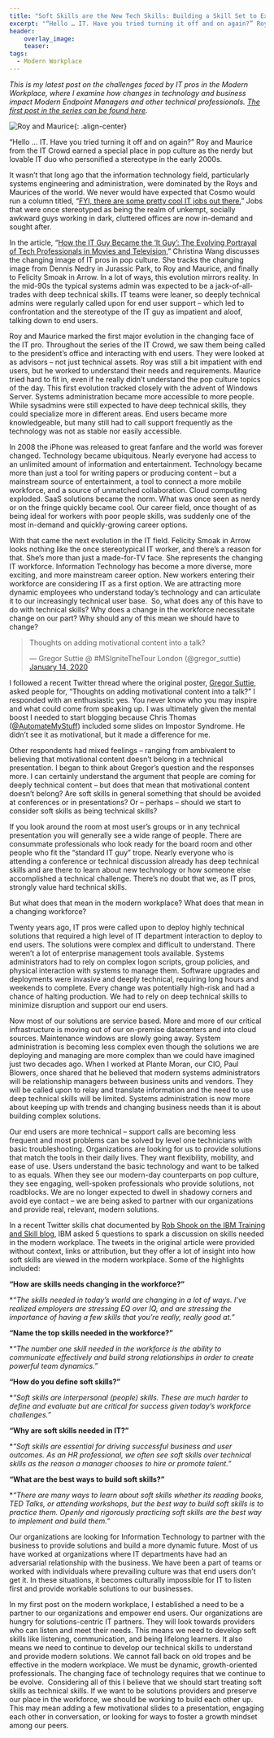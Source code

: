 ```yaml
---
title: "Soft Skills are the New Tech Skills: Building a Skill Set to Excel in the Modern Workplace"
excerpt: "“Hello … IT. Have you tried turning it off and on again?” Roy and Maurice from the IT Crowd earned a special place in pop culture as the nerdy but lovable IT duo who personified a stereotype in the early 2000s."
header:
    overlay_image:
    teaser:
tags:
  - Modern Workplace
---
```


_This is my latest post on the challenges faced by IT pros in the Modern Workplace, where I examine how changes in technology and business impact Modern Endpoint Managers and other technical professionals. [The first post in the series can be found here](https://www.modernendpoint.com/managed/its-not-you-its-me-examining-our-role-in-transforming-endpoint-management)._

![Roy and Maurice](https://managedblog.github.io/managed/assets/images/legacy/royandmaurice.jpg){: .align-center}

“Hello … IT. Have you tried turning it off and on again?” Roy and Maurice from the IT Crowd earned a special place in pop culture as the nerdy but lovable IT duo who personified a stereotype in the early 2000s.

It wasn’t that long ago that the information technology field, particularly systems engineering and administration, were dominated by the Roys and Maurices of the world. We never would have expected that Cosmo would run a column titled, “[FYI, there are some pretty cool IT jobs out there.](https://www.cosmopolitan.com/uk/worklife/careers/a34224/what-it-jobs-are-there/)” Jobs that were once stereotyped as being the realm of unkempt, socially awkward guys working in dark, cluttered offices are now in-demand and sought after.

In the article, “[How the IT Guy Became the ‘It Guy’: The Evolving Portrayal of Tech Professionals in Movies and Television](https://www.thebalancecareers.com/top-information-technology-it-soft-skills-2063781),” Christina Wang discusses the changing image of IT pros in pop culture. She tracks the changing image from Dennis Nedry in Jurassic Park, to Roy and Maurice, and finally to Felicity Smoak in Arrow. In a lot of ways, this evolution mirrors reality. In the mid-90s the typical systems admin was expected to be a jack-of-all-trades with deep technical skills. IT teams were leaner, so deeply technical admins were regularly called upon for end user support – which led to confrontation and the stereotype of the IT guy as impatient and aloof, talking down to end users.

Roy and Maurice marked the first major evolution in the changing face of the IT pro. Throughout the series of the IT Crowd, we saw them being called to the president’s office and interacting with end users. They were looked at as advisors – not just technical assets. Roy was still a bit impatient with end users, but he worked to understand their needs and requirements. Maurice tried hard to fit in, even if he really didn’t understand the pop culture topics of the day. This first evolution tracked closely with the advent of Windows Server. Systems administration became more accessible to more people. While sysadmins were still expected to have deep technical skills, they could specialize more in different areas. End users became more knowledgeable, but many still had to call support frequently as the technology was not as stable nor easily accessible.

In 2008 the iPhone was released to great fanfare and the world was forever changed. Technology became ubiquitous. Nearly everyone had access to an unlimited amount of information and entertainment. Technology became more than just a tool for writing papers or producing content – but a mainstream source of entertainment, a tool to connect a more mobile workforce, and a source of unmatched collaboration. Cloud computing exploded. SaaS solutions became the norm. What was once seen as nerdy or on the fringe quickly became cool. Our career field, once thought of as being ideal for workers with poor people skills, was suddenly one of the most in-demand and quickly-growing career options.

With that came the next evolution in the IT field. Felicity Smoak in Arrow looks nothing like the once stereotypical IT worker, and there’s a reason for that. She’s more than just a made-for-TV face. She represents the changing IT workforce. Information Technology has become a more diverse, more exciting, and more mainstream career option. New workers entering their workforce are considering IT as a first option. We are attracting more dynamic employees who understand today’s technology and can articulate it to our increasingly technical user base.
​
So, what does any of this have to do with technical skills? Why does a change in the workforce necessitate change on our part? Why should any of this mean we should have to change?
​
<div class="center">
<blockquote class="twitter-tweet">
<p lang="en" dir="ltr">Thoughts on adding motivational content into a talk?</p>— Gregor Suttie @ #MSIgniteTheTour London (@gregor_suttie) <a href="https://twitter.com/gregor_suttie/status/1217204952818421761?ref_src=twsrc%5Etfw">January 14, 2020</a>
</blockquote><script async="" src="https://platform.twitter.com/widgets.js" charset="utf-8"></script>
</div>

I followed a recent Twitter thread where the original poster, [Gregor Suttie](https://twitter.com/gregor_suttie), asked people for, “Thoughts on adding motivational content into a talk?” I responded with an enthusiastic yes. You never know who you may inspire and what could come from speaking up. I was ultimately given the mental boost I needed to start blogging because Chris Thomas ([@AutomateMyStuff](https://twitter.com/AutomateMyStuff)) included some slides on Impostor Syndrome. He didn’t see it as motivational, but it made a difference for me.

Other respondents had mixed feelings – ranging from ambivalent to believing that motivational content doesn’t belong in a technical presentation. I began to think about Gregor’s question and the responses more. I can certainly understand the argument that people are coming for deeply technical content – but does that mean that motivational content doesn’t belong? Are soft skills in general something that should be avoided at conferences or in presentations? Or – perhaps – should we start to consider soft skills as being technical skills?

If you look around the room at most user’s groups or in any technical presentation you will generally see a wide range of people. There are consummate professionals who look ready for the board room and other people who fit the “standard IT guy” trope. Nearly everyone who is attending a conference or technical discussion already has deep technical skills and are there to learn about new technology or how someone else accomplished a technical challenge. There’s no doubt that we, as IT pros, strongly value hard technical skills.

But what does that mean in the modern workplace? What does that mean in a changing workforce?

Twenty years ago, IT pros were called upon to deploy highly technical solutions that required a high level of IT department interaction to deploy to end users. The solutions were complex and difficult to understand. There weren’t a lot of enterprise management tools available. Systems administrators had to rely on complex logon scripts, group policies, and physical interaction with systems to manage them. Software upgrades and deployments were invasive and deeply technical, requiring long hours and weekends to complete. Every change was potentially high-risk and had a chance of halting production. We had to rely on deep technical skills to minimize disruption and support our end users.

Now most of our solutions are service based. More and more of our critical infrastructure is moving out of our on-premise datacenters and into cloud sources. Maintenance windows are slowly going away. System administration is becoming less complex even though the solutions we are deploying and managing are more complex than we could have imagined just two decades ago. When I worked at Plante Moran, our CIO, Paul Blowers, once shared that he believed that modern systems administrators will be relationship managers between business units and vendors. They will be called upon to relay and translate information and the need to use deep technical skills will be limited. Systems administration is now more about keeping up with trends and changing business needs than it is about building complex solutions. 

Our end users are more technical – support calls are becoming less frequent and most problems can be solved by level one technicians with basic troubleshooting. Organizations are looking for us to provide solutions that match the tools in their daily lives. They want flexibility, mobility, and ease of use. Users understand the basic technology and want to be talked to as equals. When they see our modern-day counterparts on pop culture, they see engaging, well-spoken professionals who provide solutions, not roadblocks. We are no longer expected to dwell in shadowy corners and avoid eye contact – we are being asked to partner with our organizations and provide real, relevant, modern solutions.

In a recent Twitter skills chat documented by [Rob Shook on the IBM Training and Skill blog](https://www.ibm.com/blogs/ibm-training/top-skills-you-need-to-succeed-in-the-modern-workplace/), IBM asked 5 questions to spark a discussion on skills needed in the modern workplace. The tweets in the original article were provided without context, links or attribution, but they offer a lot of insight into how soft skills are viewed in the modern workplace. Some of the highlights included:

**“How are skills needs changing in the workforce?”**

*_“The skills needed in today’s world are changing in a lot of ways. I’ve realized employers are stressing EQ over IQ, and are stressing the importance of having a few skills that you’re really, really good at.”_

**“Name the top skills needed in the workforce?”**

*_“The number one skill needed in the workforce is the ability to communicate effectively and build strong relationships in order to create powerful team dynamics.”_

**“How do you define soft skills?”**

*_“Soft skills are interpersonal (people) skills. These are much harder to define and evaluate but are critical for success given today’s workforce challenges.”_

**“Why are soft skills needed in IT?”**

*_“Soft skills are essential for driving successful business and user outcomes. As an HR professional, we often see soft skills over technical skills as the reason a manager chooses to hire or promote talent.”_

**“What are the best ways to build soft skills?”**

*_“There are many ways to learn about soft skills whether its reading books, TED Talks, or attending workshops, but the best way to build soft skills is to practice them. Openly and rigorously practicing soft skills are the best way to implement and build them.”_

Our organizations are looking for Information Technology to partner with the business to provide solutions and build a more dynamic future. Most of us have worked at organizations where IT departments have had an adversarial relationship with the business. We have been a part of teams or worked with individuals where prevailing culture was that end users don’t get it. In these situations, it becomes culturally impossible for IT to listen first and provide workable solutions to our businesses.

In my first post on the modern workplace, I established a need to be a partner to our organizations and empower end users. Our organizations are hungry for solutions-centric IT partners. They will look towards providers who can listen and meet their needs. This means we need to develop soft skills like listening, communication, and being lifelong learners. It also means we need to continue to develop our technical skills to understand and provide modern solutions. We cannot fall back on old tropes and be effective in the modern workplace. We must be dynamic, growth-oriented professionals. The changing face of technology requires that we continue to be evolve.
​
Considering all of this I believe that we should start treating soft skills as technical skills. If we want to be solutions providers and preserve our place in the workforce, we should be working to build each other up. This may mean adding a few motivational slides to a presentation, engaging each other in conversation, or looking for ways to foster a growth mindset among our peers. 